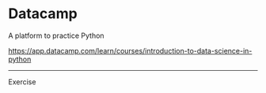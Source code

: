 # Datacamp
A platform to practice Python


https://app.datacamp.com/learn/courses/introduction-to-data-science-in-python


---
Exercise
